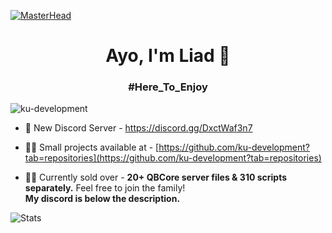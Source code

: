 [![MasterHead](https://developers.giphy.com/branch/master/static/api-512d36c09662682717108a38bbb5c57d.gif)](https://google.com/)
<h1 align="center">Ayo, I'm Liad 👋</h1>
<h3 align="center">#Here_To_Enjoy</h3>
<p align="left"> <img src="https://komarev.com/ghpvc/?username=ku-development&label=Profile%20views&color=0e75b6&style=flat" alt="ku-development" /> </p>

- 🍒 New Discord Server - https://discord.gg/DxctWaf3n7

- 👨‍💻 Small projects available at - [https://github.com/ku-development?tab=repositories](https://github.com/ku-development?tab=repositories)

- 👨‍💼 Currently sold over - **20+ QBCore server files & 310 scripts separately.** Feel free to join the family! <br>
**My discord is below the description.**</br>

![Stats](https://github-readme-stats.vercel.app/api?username=ku-development&theme=onedark&show_icons=true)
